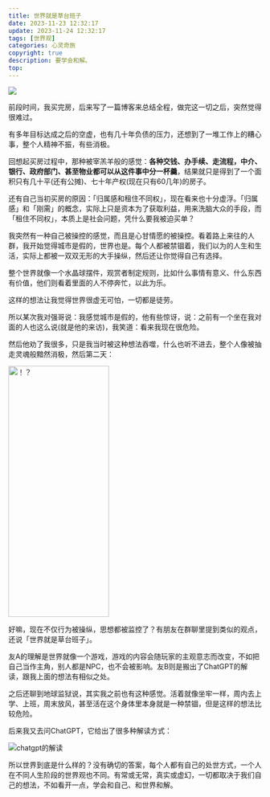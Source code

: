 ```yaml
---
title: 世界就是草台班子
date: 2023-11-23 12:32:17
update: 2023-11-24 12:32:17
tags: [世界观]
categories: 心灵奇旅
copyright: true
description: 要学会和解。
top:
---
```


<img src="https://s2.loli.net/2023/11/23/pTwjIJUboOYXeE3.jpg">

前段时间，我买完房，后来写了一篇博客来总结全程，做完这一切之后，突然觉得很难过。

有多年目标达成之后的空虚，也有几十年负债的压力，还想到了一堆工作上的糟心事，整个人精神不振，有些消极。

回想起买房过程中，那种被宰羔羊般的感觉：**各种交钱、办手续、走流程，中介、银行、政府部门、甚至物业都可以从这件事中分一杯羹**，结果就只是得到了一个面积只有几十平(还有公摊)、七十年产权(现在只有60几年)的房子。

还有自己当初买房的原因：「归属感和租住不同权」，现在看来也十分虚浮。「归属感」和「刚需」的概念，实际上只是资本为了获取利益，用来洗脑大众的手段，而「租住不同权」，本质上是社会问题，凭什么要我被迫买单？

我突然有一种自己被操控的感觉，而且是心甘情愿的被操控。看着路上来往的人群，我开始觉得城市是假的，世界也是。每个人都被禁锢着，我们以为的人生和生活，实际上都被一双双无形的大手操纵，然后还让你觉得自己有选择。

整个世界就像一个水晶球摆件，观赏者制定规则，比如什么事情有意义、什么东西有价值，他们则看着里面的人不停奔忙，以此为乐。

这样的想法让我觉得世界很虚无可怕，一切都是徒劳。

所以某次我对强哥说：我感觉城市是假的，他有些惊讶，说：之前有一个坐在我对面的人也这么说(就是他的来访)，我笑道：看来我现在很危险。

然后他劝了我很多，只是我当时被这种想法吞噬，什么也听不进去，整个人像被抽走灵魂般黯然消极，然后第二天：

<img src="https://s2.loli.net/2023/11/26/FV4AcwKRtsl7MHX.png" width = "200" height = "500" alt="！？">

好嘛，现在不仅行为被操纵，思想都被监控了？有朋友在群聊里提到类似的观点，还说「世界就是草台班子」。

友A的理解是世界就像一个游戏，游戏的内容会随玩家的主观意志而改变，不如把自己当作主角，别人都是NPC，也不会被影响。友B则是搬出了ChatGPT的解读，跟我上面的想法有相似之处。

之后还聊到地球监狱说，其实我之前也有这种感觉。活着就像坐牢一样，周内去上学、上班，周末放风，甚至活在这个身体里本身就是一种禁锢，但是这样的想法比较危险。

后来我又去问ChatGPT，它给出了很多种解读方式：

![chatgpt的解读](https://s2.loli.net/2023/11/24/B1TYQL6qZpotcvH.jpg)

所以世界到底是什么样的？没有确切的答案，每个人都有自己的处世方式，一个人在不同人生阶段的世界观也不同。有常或无常，真实或虚幻，一切都取决于我们自己的想法，不如看开一点，学会和自己、和世界和解。